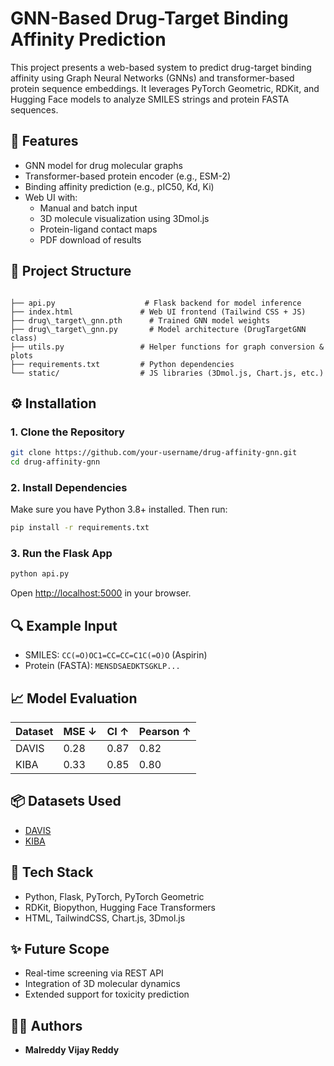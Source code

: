# GNN-Based Drug-Target Binding Affinity Prediction

This project presents a web-based system to predict drug-target binding affinity using Graph Neural Networks (GNNs) and transformer-based protein sequence embeddings. It leverages PyTorch Geometric, RDKit, and Hugging Face models to analyze SMILES strings and protein FASTA sequences.

## 🚀 Features

- GNN model for drug molecular graphs
- Transformer-based protein encoder (e.g., ESM-2)
- Binding affinity prediction (e.g., pIC50, Kd, Ki)
- Web UI with:
  - Manual and batch input
  - 3D molecule visualization using 3Dmol.js
  - Protein-ligand contact maps
  - PDF download of results

## 📁 Project Structure

```

├── api.py                    # Flask backend for model inference
├── index.html               # Web UI frontend (Tailwind CSS + JS)
├── drug\_target\_gnn.pth      # Trained GNN model weights
├── drug\_target\_gnn.py       # Model architecture (DrugTargetGNN class)
├── utils.py                 # Helper functions for graph conversion & plots
├── requirements.txt         # Python dependencies
└── static/                  # JS libraries (3Dmol.js, Chart.js, etc.)

````

## ⚙️ Installation

### 1. Clone the Repository

```bash
git clone https://github.com/your-username/drug-affinity-gnn.git
cd drug-affinity-gnn
````

### 2. Install Dependencies

Make sure you have Python 3.8+ installed. Then run:

```bash
pip install -r requirements.txt
```

### 3. Run the Flask App

```bash
python api.py
```

Open [http://localhost:5000](http://localhost:5000) in your browser.

## 🔍 Example Input

* SMILES: `CC(=O)OC1=CC=CC=C1C(=O)O` (Aspirin)
* Protein (FASTA): `MENSDSAEDKTSGKLP...`

## 📈 Model Evaluation

| Dataset | MSE ↓ | CI ↑ | Pearson ↑ |
| ------- | ----- | ---- | --------- |
| DAVIS   | 0.28  | 0.87 | 0.82      |
| KIBA    | 0.33  | 0.85 | 0.80      |

## 📦 Datasets Used

* [DAVIS](https://www.bioinf.jku.at/research/DeepDTA/)
* [KIBA](https://www.bioinf.jku.at/research/DeepDTA/)

## 🧪 Tech Stack

* Python, Flask, PyTorch, PyTorch Geometric
* RDKit, Biopython, Hugging Face Transformers
* HTML, TailwindCSS, Chart.js, 3Dmol.js

## ✨ Future Scope

* Real-time screening via REST API
* Integration of 3D molecular dynamics
* Extended support for toxicity prediction

## 👨‍💻 Authors

* **Malreddy Vijay Reddy** 

